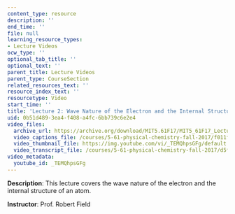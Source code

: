 ```yaml
---
content_type: resource
description: ''
end_time: ''
file: null
learning_resource_types:
- Lecture Videos
ocw_type: ''
optional_tab_title: ''
optional_text: ''
parent_title: Lecture Videos
parent_type: CourseSection
related_resources_text: ''
resource_index_text: ''
resourcetype: Video
start_time: ''
title: 'Lecture 2: Wave Nature of the Electron and the Internal Structure of an Atom'
uid: 0b51d489-3ea4-f408-a4fc-6bb739c6e2e4
video_files:
  archive_url: https://archive.org/download/MIT5.61F17/MIT5_61F17_Lecture_02_300k.mp4
  video_captions_file: /courses/5-61-physical-chemistry-fall-2017/f011fb0d693c5b86a9c699ef2347c0e0_TEMQhpsGFg.vtt
  video_thumbnail_file: https://img.youtube.com/vi/_TEMQhpsGFg/default.jpg
  video_transcript_file: /courses/5-61-physical-chemistry-fall-2017/d5fdbcd9d98ccd5f439c366beba49eac_TEMQhpsGFg.pdf
video_metadata:
  youtube_id: _TEMQhpsGFg
---
```


**Description**: This lecture covers the wave nature of the electron and the internal structure of an atom.

**Instructor**: Prof. Robert Field

